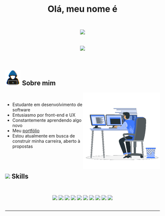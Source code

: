 <h1 align="center"><b>Olá,</b> meu nome é</h1>
<br>

<p align="center">
  <img src="https://404lucas.netlify.app/img/logo.png" height="100">
  <br>
  <br>
  <br>
  <img width="60%" src="https://github-readme-stats.vercel.app/api?username=404lucas&show_icons=true&theme=gotham"/>
</p>
<br>



	
## <picture><img src = "https://github.com/0xAbdulKhalid/0xAbdulKhalid/raw/main/assets/mdImages/about_me.gif" width = 50px></picture> **Sobre mim**

<picture> <img align="right" src="https://github.com/0xAbdulKhalid/0xAbdulKhalid/raw/main/assets/mdImages/Right_Side.gif" width = 250px></picture>

<br>

- Estudante em desenvolvimento de software
- Entusiasmo por front-end e UX
- Constantemente aprendendo algo novo
- Meu [portfólio](https://404lucas.netlify.app/)
- Estou atualmente em busca de construir minha carreira, aberto à propostas

<br><br>

## <img src="https://media2.giphy.com/media/QssGEmpkyEOhBCb7e1/giphy.gif?cid=ecf05e47a0n3gi1bfqntqmob8g9aid1oyj2wr3ds3mg700bl&rid=giphy.gif" width ="25"><b> Skills</b>
<br>

<p align="center">
 <img src="https://cdn.jsdelivr.net/gh/devicons/devicon/icons/html5/html5-original.svg" height="60px"/> <img src="https://cdn.jsdelivr.net/gh/devicons/devicon/icons/css3/css3-original.svg"  height="60px"/> <img src="https://cdn.jsdelivr.net/gh/devicons/devicon/icons/javascript/javascript-original.svg"  height="60px"/>
  <img src="https://cdn.jsdelivr.net/gh/devicons/devicon/icons/react/react-original.svg"  height="60px"/> <img src="https://cdn.jsdelivr.net/gh/devicons/devicon/icons/php/php-plain.svg"  height="60px"/> <img src="https://cdn.jsdelivr.net/gh/devicons/devicon/icons/csharp/csharp-original.svg"  height="60px"/> <img src="https://cdn.jsdelivr.net/gh/devicons/devicon/icons/dot-net/dot-net-plain-wordmark.svg"  height="60px"/> <img src="https://cdn.jsdelivr.net/gh/devicons/devicon/icons/mysql/mysql-original.svg"  height="60px"/> <img src="https://cdn.jsdelivr.net/gh/devicons/devicon/icons/nodejs/nodejs-original-wordmark.svg"  height="60px">
<img src="https://cdn.jsdelivr.net/gh/devicons/devicon/icons/azure/azure-original.svg" height="60px"/>
<br>
<br>

-----
